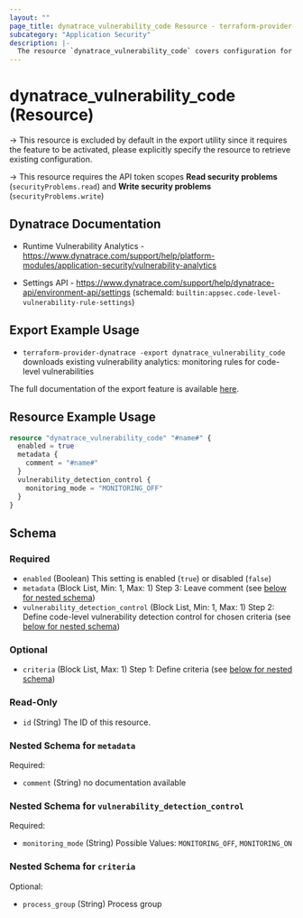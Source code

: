 ```yaml
---
layout: ""
page_title: dynatrace_vulnerability_code Resource - terraform-provider-dynatrace"
subcategory: "Application Security"
description: |-
  The resource `dynatrace_vulnerability_code` covers configuration for vulnerability analytics: monitoring rules for code-level vulnerabilities
---
```


# dynatrace_vulnerability_code (Resource)

-> This resource is excluded by default in the export utility since it requires the feature to be activated, please explicitly specify the resource to retrieve existing configuration.

-> This resource requires the API token scopes **Read security problems** (`securityProblems.read`) and **Write security problems** (`securityProblems.write`)

## Dynatrace Documentation

- Runtime Vulnerability Analytics - https://www.dynatrace.com/support/help/platform-modules/application-security/vulnerability-analytics

- Settings API - https://www.dynatrace.com/support/help/dynatrace-api/environment-api/settings (schemaId: `builtin:appsec.code-level-vulnerability-rule-settings`)

## Export Example Usage

- `terraform-provider-dynatrace -export dynatrace_vulnerability_code` downloads existing vulnerability analytics: monitoring rules for code-level vulnerabilities

The full documentation of the export feature is available [here](https://registry.terraform.io/providers/dynatrace-oss/dynatrace/latest/docs/guides/export-v2).

## Resource Example Usage

```terraform
resource "dynatrace_vulnerability_code" "#name#" {
  enabled = true
  metadata {
    comment = "#name#"
  }
  vulnerability_detection_control {
    monitoring_mode = "MONITORING_OFF"
  }
}
```

<!-- schema generated by tfplugindocs -->
## Schema

### Required

- `enabled` (Boolean) This setting is enabled (`true`) or disabled (`false`)
- `metadata` (Block List, Min: 1, Max: 1) Step 3: Leave comment (see [below for nested schema](#nestedblock--metadata))
- `vulnerability_detection_control` (Block List, Min: 1, Max: 1) Step 2: Define code-level vulnerability detection control for chosen criteria (see [below for nested schema](#nestedblock--vulnerability_detection_control))

### Optional

- `criteria` (Block List, Max: 1) Step 1: Define criteria (see [below for nested schema](#nestedblock--criteria))

### Read-Only

- `id` (String) The ID of this resource.

<a id="nestedblock--metadata"></a>
### Nested Schema for `metadata`

Required:

- `comment` (String) no documentation available


<a id="nestedblock--vulnerability_detection_control"></a>
### Nested Schema for `vulnerability_detection_control`

Required:

- `monitoring_mode` (String) Possible Values: `MONITORING_OFF`, `MONITORING_ON`


<a id="nestedblock--criteria"></a>
### Nested Schema for `criteria`

Optional:

- `process_group` (String) Process group
 